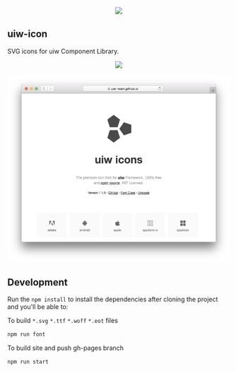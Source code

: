 <p align="center">
  <a href="https://uiw-react.github.io">
    <img width="150" src="https://raw.githubusercontent.com/uiw-react/uiw/master/docs/assets/logo-README.svg?sanitize=true">
  </a>
</p>


uiw-icon
---

SVG icons for uiw Component Library.

<p align="center">
  <a href="https://uiw-react.github.io">
    <img width="150" src="https://raw.githubusercontent.com/uiw-react/uiw/master/docs/assets/logo-README.svg?sanitize=true">
  </a>
</p>

![uiw-react/icon](build/assets/uiw-font.png)

## Development

Run the `npm install` to install the dependencies after cloning the project and you'll be able to:

To build `*.svg` `*.ttf` `*.woff` `*.eot` files

```bash
npm run font
```

To build site and push gh-pages branch

```
npm run start
```

